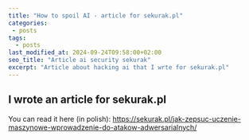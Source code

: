 ```yaml
---
title: "How to spoil AI - article for sekurak.pl"
categories:
 - posts
tags:
  - posts
last_modified_at: 2024-09-24T09:58:00+02:00
seo_title: "Article ai security sekurak"
excerpt: "Article about hacking ai that I wrte for sekurak.pl"
---
```


## I wrote an article for sekurak.pl 

You can read it here (in polish): https://sekurak.pl/jak-zepsuc-uczenie-maszynowe-wprowadzenie-do-atakow-adwersarialnych/

